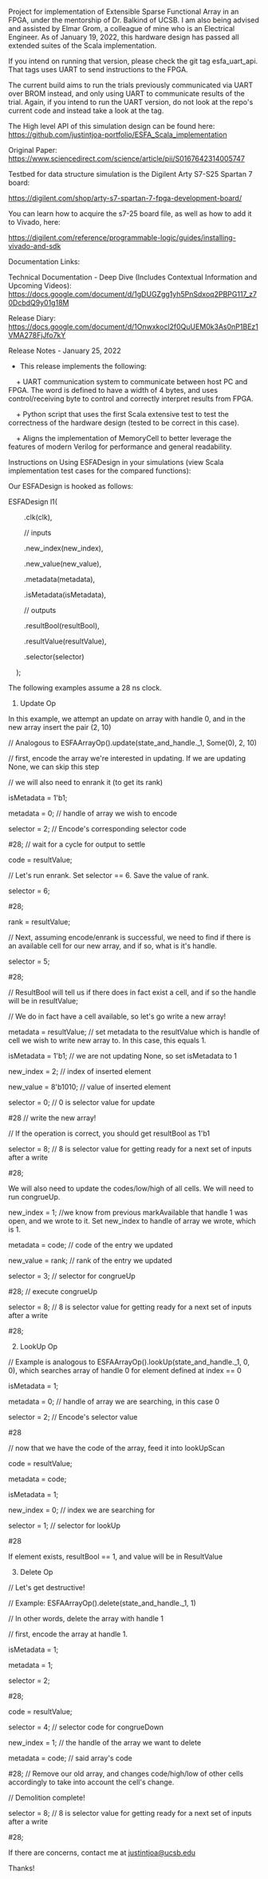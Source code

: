 Project for implementation of Extensible Sparse Functional Array in an FPGA, under the mentorship of Dr. Balkind of UCSB. I am also being advised and assisted by Elmar Grom, a colleague of mine who is an Electrical Engineer. As of January 19, 2022, this hardware design has passed all extended suites of the Scala implementation. 

If you intend on running that version, please check the git tag esfa_uart_api. That tags uses UART to send instructions to the FPGA.

The current build aims to run the trials previously communicated via UART over BROM instead, and only using UART to communicate results of the trial. Again, if you intend to run the UART version, do not look at the repo's current code and instead take a look at the tag. 

The High level API of this simulation design can be found here: https://github.com/justintjoa-portfolio/ESFA_Scala_implementation

Original Paper: https://www.sciencedirect.com/science/article/pii/S0167642314005747

Testbed for data structure simulation is the Digilent Arty S7-S25 Spartan 7 board:

https://digilent.com/shop/arty-s7-spartan-7-fpga-development-board/

You can learn how to acquire the s7-25 board file, as well as how to add it to Vivado, here:

https://digilent.com/reference/programmable-logic/guides/installing-vivado-and-sdk

Documentation Links:

Technical Documentation - Deep Dive (Includes Contextual Information and Upcoming Videos): https://docs.google.com/document/d/1gDUGZgg1yh5PnSdxoq2PBPG117_z70DcbdQ9y01g18M

Release Diary: https://docs.google.com/document/d/1Onwxkocl2f0QuUEM0k3As0nP1BEz1VMA278FjJfo7kY

Release Notes - January 25, 2022 

- This release implements the following: 

    + UART communication system to communicate between host PC and FPGA. The word is defined to have a width of 4 bytes, and uses control/receiving byte to control and correctly interpret results from FPGA.  

    + Python script that uses the first Scala extensive test to test the correctness of the hardware design (tested to be correct in this case). 

    + Aligns the implementation of MemoryCell to better leverage the features of modern Verilog for performance and general readability. 



Instructions on Using ESFADesign in your simulations (view Scala implementation test cases for the compared functions):

Our ESFADesign is hooked as follows:

ESFADesign l1(

        .clk(clk),

        // inputs

        .new_index(new_index),

        .new_value(new_value),

        .metadata(metadata),

        .isMetadata(isMetadata),

        // outputs

        .resultBool(resultBool),

        .resultValue(resultValue),

        .selector(selector)  

    );

The following examples assume a 28 ns clock. 

1) Update Op

In this example, we attempt an update on array with handle 0, and in the new array insert the pair (2, 10)

// Analogous to ESFAArrayOp().update(state_and_handle._1, Some(0), 2, 10)

// first, encode the array we're interested in updating. If we are updating None, we can skip this step

// we will also need to enrank it (to get its rank)

isMetadata = 1'b1;

metadata = 0; // handle of array we wish to encode

selector = 2; // Encode's corresponding selector code

#28; // wait for a cycle for output to settle

code = resultValue;

// Let's run enrank. Set selector == 6. Save the value of rank.

selector = 6;

#28;

rank = resultValue;

// Next, assuming encode/enrank is successful, we need to find if there is an available cell for our new array, and if so, what is it's handle.

selector = 5;

#28;

// ResultBool will tell us if there does in fact exist a cell, and if so the handle will be in resultValue;

// We do in fact have a cell available, so let's go write a new array!

metadata = resultValue; // set metadata to the resultValue which is handle of cell we wish to write new array to. In this case, this equals 1.

isMetadata = 1'b1; // we are not updating None, so set isMetadata to 1

new_index = 2; // index of inserted element

new_value = 8'b1010; // value of inserted element

selector = 0; // 0 is selector value for update

#28 // write the new array!

// If the operation is correct, you should get resultBool as 1'b1

selector = 8; // 8 is selector value for getting ready for a next set of inputs after a write

#28;

We will also need to update the codes/low/high of all cells. We will need to run congrueUp.

new_index = 1; //we know from previous markAvailable that handle 1 was open, and we wrote to it. Set new_index to handle of array we wrote, which is 1.

metadata = code; // code of the entry we updated

new_value = rank; // rank of the entry we updated

selector = 3; // selector for congrueUp

#28; // execute congrueUp

selector = 8; // 8 is selector value for getting ready for a next set of inputs after a write

#28;

2) LookUp Op

// Example is analogous to ESFAArrayOp().lookUp(state_and_handle._1, 0, 0), which searches array of handle 0 for element defined at index == 0

isMetadata = 1;

metadata = 0; // handle of array we are searching, in this case 0

selector = 2; // Encode's selector value

#28

// now that we have the code of the array, feed it into lookUpScan

code = resultValue;

metadata = code;

isMetadata = 1;

new_index = 0; // index we are searching for

selector = 1; // selector for lookUp

#28

If element exists, resultBool == 1, and value will be in ResultValue

3) Delete Op

// Let's get destructive!

// Example: ESFAArrayOp().delete(state_and_handle._1, 1)

// In other words, delete the array with handle 1

// first, encode the array at handle 1.

isMetadata = 1;

metadata = 1;

selector = 2;

#28;

code = resultValue;

selector = 4; // selector code for congrueDown

new_index = 1; // the handle of the array we want to delete

metadata = code; // said array's code

#28; // Remove our old array, and changes code/high/low of other cells accordingly to take into account the cell's change. 

// Demolition complete!

selector = 8; // 8 is selector value for getting ready for a next set of inputs after a write

#28;

If there are concerns, contact me at justintjoa@ucsb.edu

Thanks!
